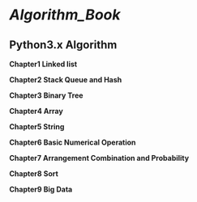 # ***Algorithm_Book***
## **Python3.x Algorithm**


**Chapter1 Linked list**


**Chapter2 Stack Queue and Hash**


**Chapter3 Binary Tree**


**Chapter4 Array**


**Chapter5 String**


**Chapter6 Basic Numerical Operation**


**Chapter7 Arrangement Combination and Probability**


**Chapter8 Sort**


**Chapter9 Big Data**
